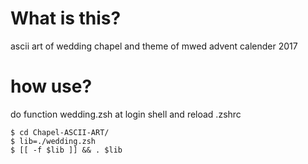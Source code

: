 # What is this?

ascii art of wedding chapel
and theme of mwed advent calender 2017

# how use?

do function wedding.zsh at login shell and reload .zshrc

```
$ cd Chapel-ASCII-ART/
$ lib=./wedding.zsh
$ [[ -f $lib ]] && . $lib
```
